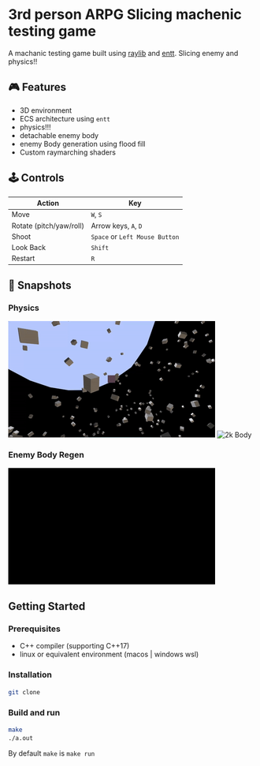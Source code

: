 # 3rd person ARPG Slicing machenic testing game

A machanic testing game built using [raylib](https://www.raylib.com/) and [entt](https://github.com/skypjack/entt). Slicing enemy and physics!!

## 🎮 Features

- 3D environment
- ECS architecture using `entt`
- physics!!!
- detachable enemy body
- enemy Body generation using flood fill
- Custom raymarching shaders

## 🕹️ Controls

| Action         | Key |
|----------------|-----|
| Move           | `W`, `S` |
| Rotate (pitch/yaw/roll) | Arrow keys, `A`, `D` |
| Shoot          | `Space` or `Left Mouse Button` |
| Look Back      | `Shift` |
| Restart        | `R` |

## 📸 Snapshots

### Physics
![Collision](assets/demo/physics_demo_collision.gif)
![2k Body](assets/demo/physics_demo_2k_body.gif)

### Enemy Body Regen
![Body Regen](assets/demo/body_regen.gif)


## Getting Started

### Prerequisites

- C++ compiler (supporting C++17)
- linux or equivalent environment (macos | windows wsl)

### Installation
```bash
git clone
```

### Build and run
```bash
make
./a.out
```
By default `make` is `make run`
